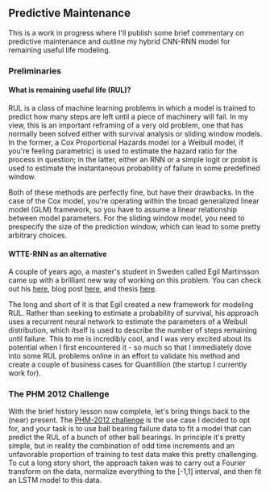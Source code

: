 ## Predictive Maintenance

This is a work in progress where I'll publish some brief commentary on predictive maintenance and outline my hybrid CNN-RNN model for remaining useful life modeling.

### Preliminaries

#### What is remaining useful life (RUL)?

RUL is a class of machine learning problems in which a model is trained to predict how many steps are left until a piece of machinery will fail. In my view, this is an important reframing of a very old problem, one that has normally been solved either with survival analysis or sliding window models. In the former, a Cox Proportional Hazards model (or a Weibull model, if you're feeling parametric) is used to estimate the hazard ratio for the process in question; in the latter, either an RNN or a simple logit or probit is used to estimate the instantaneous probability of failure in some predefined window.

Both of these methods are perfectly fine, but have their drawbacks. In the case of the Cox model, you're operating within the broad generalized linear model (GLM) framework, so you have to assume a linear relationship between model parameters. For the sliding window model, you need to prespecify the size of the prediction window, which can lead to some pretty arbitrary choices. 

#### WTTE-RNN as an alternative

A couple of years ago, a master's student in Sweden called Egil Martinsson came up with a brilliant new way of working on this problem. You can check out his [here](https://github.com/ragulpr/wtte-rnn), blog post [here](https://ragulpr.github.io/2016/12/22/WTTE-RNN-Hackless-churn-modeling/), and thesis [here](https://ragulpr.github.io/assets/draft_master_thesis_martinsson_egil_wtte_rnn_2016.pdf).

The long and short of it is that Egil created a new framework for modeling RUL. Rather than seeking to estimate a probability of survival, his approach uses a recurrent neural network to estimate the parameters of a Weibull distribution, which itself is used to describe the number of steps remaining until failure. This to me is incredibly cool, and I was very excited about its potential when I first encountered it - so much so that I immediately dove into some RUL problems online in an effort to validate his method and create a couple of business cases for Quantillion (the startup I currently work for).

### The PHM 2012 Challenge

With the brief history lesson now complete, let's bring things back to the (near) present. The [PHM-2012 challenge](http://www.femto-st.fr/en/Research-departments/AS2M/Research-groups/PHM/IEEE-PHM-2012-Data-challenge.php) is the use case I decided to opt for, and your task is to use ball bearing failure data to fit a model that can predict the RUL of a bunch of other ball bearings. In principle it's pretty simple, but in reality the combination of odd time increments and an unfavorable proportion of training to test data make this pretty challenging. To cut a long story short, the approach taken was to carry out a Fourier transform on the data, normalize everything to the [-1,1] interval, and then fit an LSTM model to this data. 

